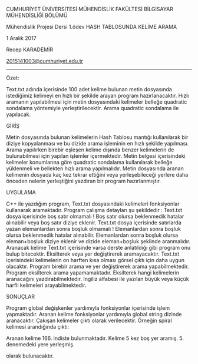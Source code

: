 
CUMHURİYET ÜNİVERSİTESİ MÜHENDİSLİK FAKÜLTESİ
BİLGİSAYAR MÜHENDİSLİĞİ BÖLÜMÜ

Mühendislik Projesi Dersi 1.ödev
HASH TABLOSUNDA KELİME ARAMA

1 Aralık 2017	

Recep KARADEMİR

2015141003@cumhuriyet.edu.tr
____________________________________________________________________________________________________________________________________
Özet:

Text.txt adında içerisinde 100 adet kelime bulunan metin dosyasında istediğimiz kelimeyi en hızlı bir şekilde arayan program hazırlanacaktır. Hızlı aramanın yapılabilmesi için metin dosyasındaki kelimeler belleğe quadratic sondalama yöntemiyle yerleştirilecektir. Arama quadratic sondalama ile yapılacak.



GİRİŞ

Metin dosyasında bulunan kelimelerin Hash Tablosu mantığı kullanılarak bir diziye kopyalanması ve bu dizide arama işleminin en hızlı şekilde yapılması.
Arama yapılırken birebir eşleşen kelime dışında benzer kelimelerin de bulunabilmesi için yapılan işlemler içermektedir.
Metin belgesi içerisindeki kelimeler konumlarına göre quadratic sondalama kullanılarak belleğe yüklenmeli ve bellekten hızlı arama yapılmalıdır.
Metin dosyasında aranan kelimenin dosyada kaç kez tekrar ettiğini veya yerleşebileceği yerlere daha önceden nelerin yerleştiğini yazdıran bir program hazırlanmıştır.



UYGULAMA

C++ ile yazdığım program, Text.txt dosyasındaki kelimeleri fonksiyonlar kullanarak aramaktadır.
Program çalışma detayları şu şekildedir :
Text.txt dosya içerisinde boş satır olmamalı ! 
Boş satır olursa beklenmedik hatalar alınabilir veya boş satır diziye eklenir.
Text.txt dosya içerisinde satırlarda yazan elemanlardan sonra boşluk olmamalı ! Elemanlardan sonra boşluk olursa beklenmedik hatalar alınabilir.
Elemanlardan sonra boşluk olursa eleman+boşluk diziye eklenir ve dizide eleman+boşluk şeklinde aranmalıdır.
Aranacak kelime Text.txt içerisinde varsa derste anlatıldığı gibi program onu bulup bitecektir. Eksilterek veya yer değiştirerek aramayacaktır.
Text.txt  içerisindeki kelimelerin on harften kısa olması görsel çıktı için daha uygun olacaktır.
Program birebir arama ve yer değiştirerek arama yapabilmektedir.
Program eksilterek arama yapamamaktadır. Eksilterek hangi kelimelerin aranacağını yazdırabilmektedir.
İngiliz alfabesi ile yazılan büyük veya küçük harfli kelimeleri arayabilmektedir.



SONUÇLAR

Program global değişkenler yardımıyla fonksiyonlar içerisinde işlem yapmaktadır.
Aranan kelime fonksiyonlar yardımıyla global string dizinde aranacaktır.
Çakışan kelimeler çıktı olarak verilecektir.
Örneğin spiral kelimesi arandığında çıktı:

Aranan kelime 166. indiste bulunmaktadır.
Kelime 5 kez boş yer aramış.  5. denemedeki yere yerleşmiş.

olarak bulunacaktır. 
